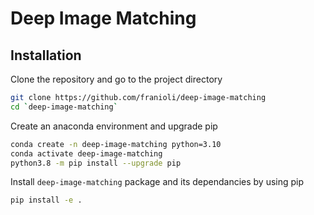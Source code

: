 # Deep Image Matching


## Installation

Clone the repository and go to the project directory

```bash
git clone https://github.com/franioli/deep-image-matching
cd `deep-image-matching`
```

Create an anaconda environment and upgrade pip

```bash
conda create -n deep-image-matching python=3.10
conda activate deep-image-matching
python3.8 -m pip install --upgrade pip
```

Install `deep-image-matching` package and its dependancies by using pip

```bash
pip install -e .
```

